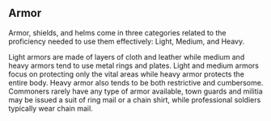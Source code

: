 ## Armor

Armor, shields, and helms come in three categories related to the proficiency needed to use them effectively: Light, Medium, and Heavy. 

Light armors are made of layers of cloth and leather while medium and heavy armors tend to use metal rings and plates. Light and medium armors focus on protecting only the vital areas while heavy armor protects the entire body. Heavy armor also tends to be both restrictive and cumbersome. Commoners rarely have any type of armor available, town guards and militia may be issued a suit of ring mail or a chain shirt, while professional soldiers typically wear chain mail.
